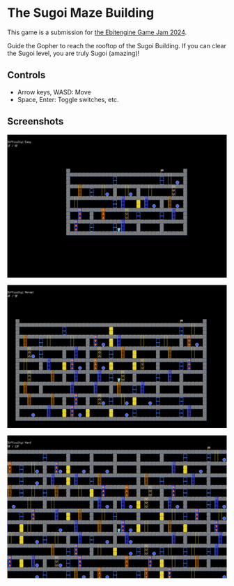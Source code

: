 # The Sugoi Maze Building

This game is a submission for [the Ebitengine Game Jam 2024](https://itch.io/jam/ebitengine-game-jam-2024).

Guide the Gopher to reach the rooftop of the Sugoi Building. If you can clear the Sugoi level, you are truly Sugoi (amazing)!

## Controls

- Arrow keys, WASD: Move
- Space, Enter: Toggle switches, etc.

## Screenshots

![1](./screenshot1.png)

![2](./screenshot2.png)

![3](./screenshot3.png)
